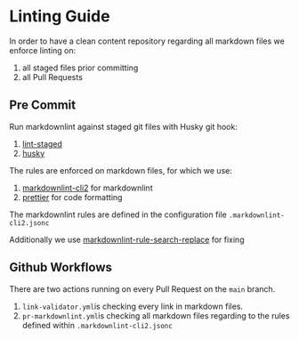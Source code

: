 # Linting Guide

In order to have a clean content repository regarding all markdown files we enforce linting on:

1. all staged files prior committing
2. all Pull Requests

## Pre Commit

Run markdownlint against staged git files with Husky git hook:

1. [lint-staged](https://github.com/okonet/lint-staged)
2. [husky](https://github.com/typicode/husky)

The rules are enforced on markdown files, for which we use:

1. [markdownlint-cli2](https://github.com/DavidAnson/markdownlint-cli2) for markdownlint
2. [prettier](https://github.com/prettier/prettier) for code formatting

The markdownlint rules are defined in the configuration file `.markdownlint-cli2.jsonc`

Additionally we use [markdownlint-rule-search-replace](https://github.com/OnkarRuikar/markdownlint-rule-search-replace) for fixing

## Github Workflows

There are two actions running on every Pull Request on the `main` branch.

1. `link-validator.yml`is checking every link in markdown files.
2. `pr-markdownlint.yml`is checking all markdown files regarding to the rules defined within `.markdownlint-cli2.jsonc`
